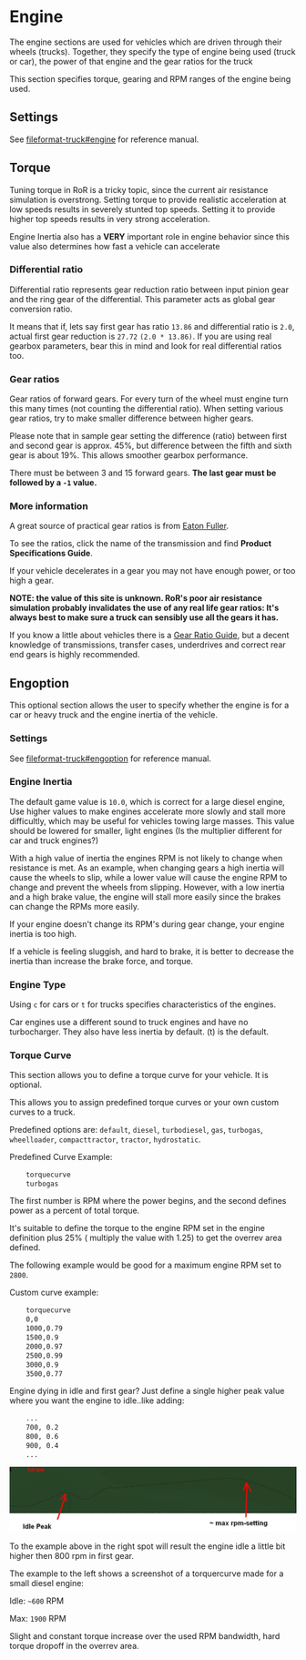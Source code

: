 Engine
============


The engine sections are used for vehicles which are driven through their wheels (trucks). Together, they specify the type of engine being used (truck or car), the power of that engine and the gear ratios for the truck 


This section specifies torque, gearing and RPM ranges of the engine being used. 

## Settings  

See [fileformat-truck#engine](http://docs.rigsofrods.org/vehicle-creation/fileformat-truck/#engine) for reference manual.

## Torque  

Tuning torque in RoR is a tricky topic, since the current air resistance simulation is overstrong. Setting torque to provide realistic acceleration at low speeds results in severely stunted top speeds. Setting it to provide higher top speeds results in very strong acceleration.

Engine Inertia also has a **VERY** important role in engine behavior since this value also determines how fast a vehicle can accelerate

### Differential ratio  

Differential ratio represents gear reduction ratio between input pinion gear and the ring gear of the differential. This parameter acts as global gear conversion ratio. 

It means that if, lets say first gear has ratio `13.86` and differential ratio is `2.0`, actual first gear reduction is `27.72` `(2.0 * 13.86)`. If you are using real gearbox parameters, bear this in mind and look for real differential ratios too.

### Gear ratios

Gear ratios of forward gears. For every turn of the wheel must engine turn this many times (not counting the differential ratio). When setting various gear ratios, try to make smaller difference between higher gears.

Please note that in sample gear setting the difference (ratio) between first and second gear is approx. 45%, but difference between the fifth and sixth gear is about 19%. This allows smoother gearbox performance. 

There must be between 3 and 15 forward gears. **The last gear must be followed by a `-1` value.**

### More information 

A great source of practical gear ratios is from [Eaton Fuller](http://www.roadranger.com/Roadranger/productssolutions/transmissions/index.htm).

To see the ratios, click the name of the transmission and find **Product Specifications Guide**. 

If your vehicle decelerates in a gear you may not have enough power, or too high a gear. 

**NOTE: the value of this site is unknown. RoR's poor air resistance simulation probably invalidates the use of any real life gear ratios: It's always best to make sure a truck can sensibly use all the gears it has.**


If you know a little about vehicles there is a [Gear Ratio Guide](http://www.grimmjeeper.com/gears.html), but a decent knowledge of transmissions, transfer cases, underdrives and correct rear end gears is highly recommended.

## Engoption 
 
This optional section allows the user to specify whether the engine is for a car or heavy truck and the engine inertia of the vehicle.

### Settings  
 See [fileformat-truck#engoption](http://docs.rigsofrods.org/vehicle-creation/fileformat-truck/#engoption) for reference manual.

### Engine Inertia  

The default game value is `10.0`, which is correct for a large diesel engine, Use higher values to make engines accelerate more slowly and stall more difficultly, which may be useful for vehicles towing large masses. This value should be lowered for smaller, light engines (Is the multiplier different for car and truck engines?)

With a high value of inertia the engines RPM is not likely to change when resistance is met. As an example, when changing gears a high inertia will cause the wheels to slip, while a lower value will cause the engine RPM to change and prevent the wheels from slipping. However, with a low inertia and a high brake value, the engine will stall more easily since the brakes can change the RPMs more easily.

If your engine doesn't change its RPM's during gear change, your engine inertia is too high.

If a vehicle is feeling sluggish, and hard to brake, it is better to decrease the inertia than increase the brake force, and torque.

### Engine Type  

Using `c` for cars or `t` for trucks specifies characteristics of the engines. 

Car engines use a different sound to truck engines and have no turbocharger. They also have less inertia by default. (t) is the default.


### Torque Curve 

This section allows you to define a torque curve for your vehicle. It is optional.

This allows you to assign predefined torque curves or your own custom curves to a truck. 

Predefined options are: `default`, `diesel`, `turbodiesel`, `gas`, `turbogas`, `wheelloader`, `compacttractor`, `tractor`, `hydrostatic`.

Predefined Curve Example:
```
    torquecurve
    turbogas
```

The first number is RPM where the power begins, and the second defines power as a percent of total torque.

It's suitable to define the torque to the engine RPM set in the engine definition plus 25% ( multiply the value with 1.25) to get the overrev area defined.

The following example would be good for a maximum engine RPM set to `2800`.

Custom curve example:
```
    torquecurve
    0,0
    1000,0.79
    1500,0.9
    2000,0.97
    2500,0.99
    3000,0.9
    3500,0.77
```

Engine dying in idle and first gear? Just define a single higher peak value where you want the engine to idle..like adding: 

```
    ...
    700, 0.2
    800, 0.6
    900, 0.4
    ...
```

![torquecurve-example](../images/truckfile-torquecurve.png)


To the example above in the right spot will result the engine idle a little bit higher then 800 rpm in first gear. 

The example to the left shows a screenshot of a torquercurve made for a small diesel engine:

Idle: `~600` RPM

Max:  `1900` RPM

Slight and constant torque increase over the used RPM bandwidth, hard torque dropoff in the overrev area.

